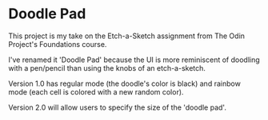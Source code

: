 # Doodle Pad

This project is my take on the Etch-a-Sketch assignment from The Odin Project's Foundations course.

I've renamed it 'Doodle Pad' because the UI is more reminiscent of doodling with a pen/pencil than using the knobs of an etch-a-sketch.

Version 1.0 has regular mode (the doodle's color is black) and rainbow mode (each cell is colored with a new random color).

Version 2.0 will allow users to specify the size of the 'doodle pad'.
